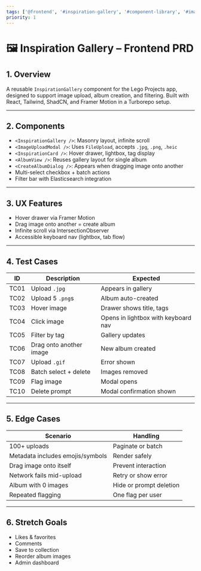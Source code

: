 ```yaml
---
tags: ['@frontend', '#inspiration-gallery', '#component-library', '#image-upload', '#responsive', '#accessibility', '#dragdrop', '#elasticsearch', '#animation']
priority: 1
---
```


# 🖼️ Inspiration Gallery – Frontend PRD

## 1. Overview

A reusable `InspirationGallery` component for the Lego Projects app, designed to support image upload, album creation, and filtering. Built with React, Tailwind, ShadCN, and Framer Motion in a Turborepo setup.

---

## 2. Components

- `<InspirationGallery />`: Masonry layout, infinite scroll
- `<ImageUploadModal />`: Uses `FileUpload`, accepts `.jpg`, `.png`, `.heic`
- `<InspirationCard />`: Hover drawer, lightbox, tag display
- `<AlbumView />`: Reuses gallery layout for single album
- `<CreateAlbumDialog />`: Appears when dragging image onto another
- Multi-select checkbox + batch actions
- Filter bar with Elasticsearch integration

---

## 3. UX Features

- Hover drawer via Framer Motion
- Drag image onto another = create album
- Infinite scroll via IntersectionObserver
- Accessible keyboard nav (lightbox, tab flow)

---

## 4. Test Cases

| ID | Description | Expected |
|----|-------------|----------|
| TC01 | Upload `.jpg` | Appears in gallery |
| TC02 | Upload 5 `.png`s | Album auto-created |
| TC03 | Hover image | Drawer shows title, tags |
| TC04 | Click image | Opens in lightbox with keyboard nav |
| TC05 | Filter by tag | Gallery updates |
| TC06 | Drag onto another image | New album created |
| TC07 | Upload `.gif` | Error shown |
| TC08 | Batch select + delete | Images removed |
| TC09 | Flag image | Modal opens |
| TC10 | Delete prompt | Modal confirmation shown |

---

## 5. Edge Cases

| Scenario | Handling |
|----------|----------|
| 100+ uploads | Paginate or batch |
| Metadata includes emojis/symbols | Render safely |
| Drag image onto itself | Prevent interaction |
| Network fails mid-upload | Retry or show error |
| Album with 0 images | Hide or prompt deletion |
| Repeated flagging | One flag per user |

---

## 6. Stretch Goals

- Likes & favorites
- Comments
- Save to collection
- Reorder album images
- Admin dashboard

